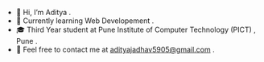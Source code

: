 - 👋 Hi, I’m Aditya .
- 🌱 Currently learning Web Developement .
- 🎓 Third Year student at Pune Institute of Computer Technology (PICT) , Pune .
- 📧 Feel free to contact me at adityajadhav5905@gmail.com  .


<!---
adityajadhav5905/adityajadhav5905 is a ✨ special ✨ repository because its `README.md` (this file) appears on your GitHub profile.
You can click the Preview link to take a look at your changes.
--->
